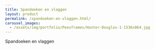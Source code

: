 ```yaml
---
title: Spandoeken en vlaggen
layout: product
permalink: /spandoeken-en-vlaggen.html/
carousel_images:
  - /assets/img/portfolio/Peesframes/Hunter-Douglas-1-1536x864.jpg
---
```


Spandoeken en vlaggen
